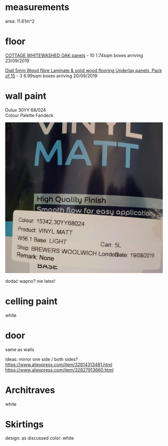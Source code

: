 # measurements  

area: 11.61m^2  

# floor  

[COTTAGE WHITEWASHED OAK panels](https://www.directwoodflooring.co.uk/cottage-whitewashed-oak-laminate-flooring.html) - 10 1.74sqm boxes arriving 23/09/2019  

[Diall 5mm Wood fibre Laminate & solid wood flooring Underlay panels, Pack of 15](https://www.diy.com/departments/diall-5mm-wood-fibre-laminate-solid-wood-flooring-underlay-panels-pack-of-15/1520621_BQ.prd) - 3 6.99sqm boxes arriving 20/09/2019  

# wall paint  

Dulux 30YY 68/024  
Colour Palette Fandeck  

![](./paint.jpg)  

dodać wapno?
nie latex!

# celling paint  

white

# door  

same as walls

ideas:
mirror one side / both sides?
https://www.aliexpress.com/item/32814313481.html
https://www.aliexpress.com/item/32827913660.html

# Architraves  

white

# Skirtings  

design: as discussed
color: white
